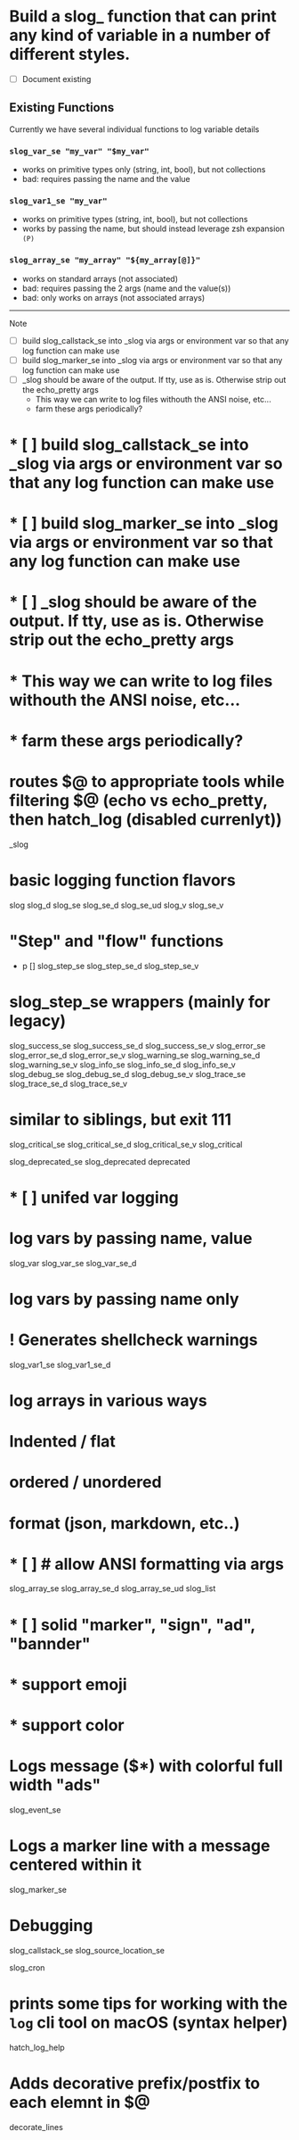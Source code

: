



#  Build a slog_ function that can print any kind of variable in a number of different styles. 



* [ ]  Document existing 

## Existing Functions
Currently we have several individual functions to log variable details


### `slog_var_se "my_var" "$my_var"`
* works on primitive types only (string, int, bool), but not collections
* bad: requires passing the name and the value


### `slog_var1_se "my_var"`
* works on primitive types (string, int, bool), but not collections
* works by passing the name, but should instead leverage zsh expansion `(P)`


### `slog_array_se "my_array" "${my_array[@]}"`
* works on standard arrays (not associated)
* bad: requires passing the 2 args (name and the value(s))
* bad: only works on arrays (not associated arrays)





---

<!-- TODO: zakkhoyt AI P0 - consolidate serveral functions into _slog 
-->

> [!NOTE]
> * [ ] build slog_callstack_se into _slog via args or environment var so that any log function can make use
> * [ ] build slog_marker_se into _slog via args or environment var so that any log function can make use
> * [ ] _slog should be aware of the output. If tty, use as is. Otherwise strip out the echo_pretty args
>   * This way we can write to log files withouth the ANSI noise, etc...
>   * farm these args periodically?


# * [ ] build slog_callstack_se into _slog via args or environment var so that any log function can make use
# * [ ] build slog_marker_se into _slog via args or environment var so that any log function can make use
# * [ ] _slog should be aware of the output. If tty, use as is. Otherwise strip out the echo_pretty args
#   * This way we can write to log files withouth the ANSI noise, etc...
#   * farm these args periodically?
# 
# routes $@ to appropriate tools while filtering $@  (echo vs echo_pretty, then hatch_log (disabled currenlyt))
_slog

# basic logging function flavors
slog
slog_d
slog_se
slog_se_d
slog_se_ud
slog_v
slog_se_v

# "Step" and "flow" functions
* p []
slog_step_se
slog_step_se_d
slog_step_se_v
# slog_step_se wrappers (mainly for legacy)
slog_success_se
slog_success_se_d
slog_success_se_v
slog_error_se
slog_error_se_d
slog_error_se_v
slog_warning_se
slog_warning_se_d
slog_warning_se_v
slog_info_se
slog_info_se_d
slog_info_se_v
slog_debug_se
slog_debug_se_d
slog_debug_se_v
slog_trace_se
slog_trace_se_d
slog_trace_se_v

# similar to siblings, but exit 111
slog_critical_se
slog_critical_se_d
slog_critical_se_v
slog_critical 

slog_deprecated_se
slog_deprecated
deprecated



# * [ ] unifed var logging

# log vars by passing name, value
slog_var
slog_var_se
slog_var_se_d
# log vars by passing name only
# ! Generates shellcheck warnings
slog_var1_se
slog_var1_se_d

# log arrays in various ways
# Indented / flat
# ordered / unordered
# format (json, markdown, etc..)
# * [ ] # allow ANSI formatting via args
slog_array_se
slog_array_se_d
slog_array_se_ud
slog_list


# * [ ] solid "marker", "sign", "ad", "bannder"
#  * support emoji
#  * support color
# Logs message ($*) with colorful full width "ads"
slog_event_se

# Logs a marker line with a message centered within it
slog_marker_se


# Debugging 
slog_callstack_se
slog_source_location_se



slog_cron

# prints some tips for working with the `log` cli tool on macOS (syntax helper)
hatch_log_help

# Adds decorative prefix/postfix to each elemnt in $@
decorate_lines
